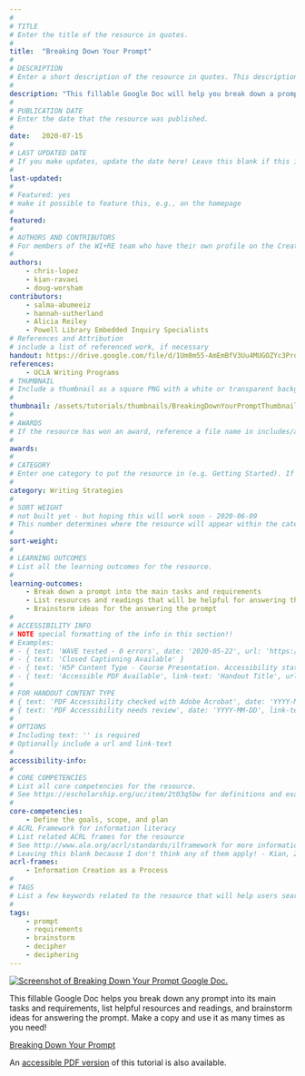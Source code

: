 ```yaml
---
#
# TITLE
# Enter the title of the resource in quotes.
#
title:  "Breaking Down Your Prompt"
#
# DESCRIPTION
# Enter a short description of the resource in quotes. This description will appear on the list page as a preview, but not on the tutorial/workshop itself.
#
description: "This fillable Google Doc will help you break down a prompt into its main tasks and requirements, list helpful resources, and start brainstorming ideas!"
#
# PUBLICATION DATE
# Enter the date that the resource was published.
#
date:   2020-07-15
#
# LAST UPDATED DATE
# If you make updates, update the date here! Leave this blank if this is being published for the first time.
#
last-updated:
#
# Featured: yes
# make it possible to feature this, e.g., on the homepage
#
featured: 
#
# AUTHORS AND CONTRIBUTORS
# For members of the WI+RE team who have their own profile on the Creative Team page, enter the name as firstname-lastname (e.g. doug-worsham). For community partners who don't have their own profile on the WI+RE site, enter their name as Firstname Lastname (e.g. Gene Block). The names will appear in the order you enter them.
#
authors:
    - chris-lopez
    - kian-ravaei
    - doug-worsham
contributors:
    - salma-abumeeiz
    - hannah-sutherland
    - Alicia Reiley
    - Powell Library Embedded Inquiry Specialists
# References and Attribution
# include a list of referenced work, if necessary
handout: https://drive.google.com/file/d/1Um0m55-AmEmBfV3Uu4MUGOZYc3Prqu4Q/preview
references:
    - UCLA Writing Programs
# THUMBNAIL
# Include a thumbnail as a square PNG with a white or transparent background. Our standard dimensions are 250x250 px, but any size square will do. Thumbnails for tutorials go in /assets/tutorials/thumbnails/, and for workshops, /assets/workshops/thumbnails/.
#
thumbnail: /assets/tutorials/thumbnails/BreakingDownYourPromptThumbnail.png
#
# AWARDS
# If the resource has won an award, reference a file name in includes/awards/ without the .html. For example, if it was accepted to PRIMO, you would write "primo". If the award isn't in includes/awards, create a new award file!
#
awards:
#
# CATEGORY
# Enter one category to put the resource in (e.g. Getting Started). If you enter a category that doesn't already exist, a new category will be created on the WI+RE site.
#
category: Writing Strategies
#
# SORT WEIGHT
# not built yet - but hoping this will work soon - 2020-06-09
# This number determines where the resource will appear within the category. Larger numbers appear later within the category, and higher numbers appear earlier.
#
sort-weight:
#
# LEARNING OUTCOMES
# List all the learning outcomes for the resource.
#
learning-outcomes:
    - Break down a prompt into the main tasks and requirements
    - List resources and readings that will be helpful for answering the prompt
    - Brainstorm ideas for the answering the prompt
#
# ACCESSIBILITY INFO
# NOTE special formatting of the info in this section!!
# Examples:
# - { text: 'WAVE tested - 0 errors', date: '2020-05-22', url: 'https://wave.webaim.org/' }
# - { text: 'Closed Captioning Available' }
# - { text: 'H5P Content Type - Course Presentation. Accessibility status - Tested with no known problems', date: 'YYYY-MM-DD', url: 'https://h5p.org/documentation/installation/content-type-accessibility' }
# - { text: 'Accessible PDF Available', link-text: 'Handout Title', url: 'full-url' }
#
# FOR HANDOUT CONTENT TYPE
# { text: 'PDF Accessibility checked with Adobe Acrobat', date: 'YYYY-MM-DD' }
# { text: 'PDF Accessibility needs review', date: 'YYYY-MM-DD', link-text: 'Issue reported', url: 'link to issue' } 
#
# OPTIONS
# Including text: '' is required
# Optionally include a url and link-text
#
accessibility-info:
#
# CORE COMPETENCIES
# List all core competencies for the resource.
# See https://escholarship.org/uc/item/2t03q5bw for definitions and examples of each core competency
#
core-competencies:
    - Define the goals, scope, and plan
# ACRL Framework for information literacy
# List related ACRL frames for the resource
# See http://www.ala.org/acrl/standards/ilframework for more information
# Leaving this blank because I don't think any of them apply! - Kian, 2020-07-15
acrl-frames:
    - Information Creation as a Process
#
# TAGS
# List a few keywords related to the resource that will help users search for it.
#
tags:
    - prompt
    - requirements
    - brainstorm
    - decipher
    - deciphering
---
```



<div class="row">
    <div class="col-sm-12 col-md-5">
    <a href="https://docs.google.com/document/d/1ncqaLXnoCXr9epE6mz_uNLcpFRtBHHAmjiyPeF2VEwE/copy?copyComments=true" target="_blank" class="btn btn-outline-primary" aria-label="Open the guide in new window"><img class="img-fluid img-thumbnail" src="{{ '/assets/images/BreakingDownYourPrompt.png' | relative_url }}"   alt="Screenshot of Breaking Down Your Prompt Google Doc." data-caption="Screenshot of Breaking Down Your Prompt Google Doc."></a>
    </div>
    <div class="col-sm-12 col-md-7">
        <p class="card-text">This fillable Google Doc helps you break down any prompt into its main tasks and requirements, list helpful resources and readings, and brainstorm ideas for answering the prompt. Make a copy and use it as many times as you need!</p>
            <a href="https://docs.google.com/document/d/1ncqaLXnoCXr9epE6mz_uNLcpFRtBHHAmjiyPeF2VEwE/copy?copyComments=true" target="_blank" class="btn btn-outline-primary btn-block" aria-label="Open the guide in new window">Breaking Down Your Prompt <i class="fas fa-external-link-alt" aria-hidden="true"></i></a>
    </div>
</div>

An <a href="https://uclalibrary.github.io/research-tips/handouts/Breaking-Down-Your-Prompt/" target="_blank">accessible PDF version</a> of this tutorial is also available.
